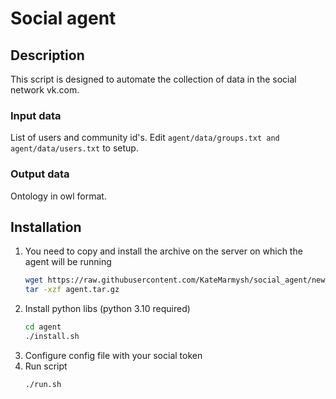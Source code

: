# Social agent

## Description
This script is designed to automate the collection of data in the social network vk.com.

### Input data
List of users and community id's. Edit `agent/data/groups.txt and agent/data/users.txt` to setup.

### Output data
Ontology in owl format.

## Installation
1.  You need to copy and install the archive on the server on which the agent will be running
    ```sh
    wget https://raw.githubusercontent.com/KateMarmysh/social_agent/new_version_2024/agent.tar.gz
    tar -xzf agent.tar.gz
    ```
2.  Install python libs (python 3.10 required)
    ```sh
    cd agent
    ./install.sh
    ```
3.  Configure config file with your social token
4.  Run script
    ```sh
    ./run.sh
    ```
